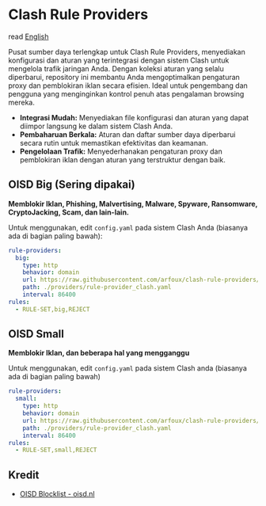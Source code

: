 # Clash Rule Providers
read [English](https://github.com/arfoux/clash-rule-providers/blob/main/.github/README_EN.md)

Pusat sumber daya terlengkap untuk Clash Rule Providers, menyediakan konfigurasi dan aturan yang terintegrasi dengan sistem Clash untuk mengelola trafik jaringan Anda. Dengan koleksi aturan yang selalu diperbarui, repository ini membantu Anda mengoptimalkan pengaturan proxy dan pemblokiran iklan secara efisien. Ideal untuk pengembang dan pengguna yang menginginkan kontrol penuh atas pengalaman browsing mereka.

- **Integrasi Mudah:** Menyediakan file konfigurasi dan aturan yang dapat diimpor langsung ke dalam sistem Clash Anda.
- **Pembaharuan Berkala:** Aturan dan daftar sumber daya diperbarui secara rutin untuk memastikan efektivitas dan keamanan.
- **Pengelolaan Trafik:** Menyederhanakan pengaturan proxy dan pemblokiran iklan dengan aturan yang terstruktur dengan baik.

## OISD Big (Sering dipakai)
**Memblokir Iklan, Phishing, Malvertising, Malware, Spyware, Ransomware, CryptoJacking, Scam, dan lain-lain.**

Untuk menggunakan, edit `config.yaml` pada sistem Clash Anda (biasanya ada di bagian paling bawah):

```yaml
rule-providers:
  big:
    type: http
    behavior: domain
    url: https://raw.githubusercontent.com/arfoux/clash-rule-providers/main/big.txt
    path: ./providers/rule-provider_clash.yaml
    interval: 86400
rules:
  - RULE-SET,big,REJECT
```

## OISD Small
**Memblokir Iklan, dan beberapa hal yang mengganggu**

Untuk menggunakan, edit `config.yaml` pada sistem Clash anda (biasanya ada di bagian paling bawah)

```yaml
rule-providers:
  small:
    type: http
    behavior: domain
    url: https://raw.githubusercontent.com/arfoux/clash-rule-providers/main/small.txt
    path: ./providers/rule-provider_clash.yaml
    interval: 86400
rules:
  - RULE-SET,small,REJECT
```

## Kredit
- [OISD Blocklist - oisd.nl](https://oisd.nl/)
